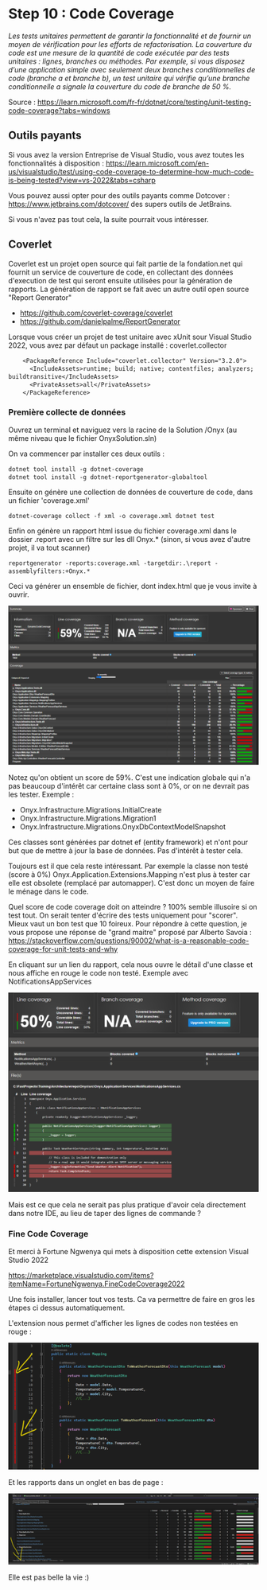 # Step 10 : Code Coverage

*Les tests unitaires permettent de garantir la fonctionnalité et de fournir un moyen de vérification pour les efforts de refactorisation. La couverture du code est une mesure de la quantité de code exécutée par des tests unitaires : lignes, branches ou méthodes. Par exemple, si vous disposez d’une application simple avec seulement deux branches conditionnelles de code (branche a et branche b), un test unitaire qui vérifie qu’une branche conditionnelle a signale la couverture du code de branche de 50 %.*
 
 Source : https://learn.microsoft.com/fr-fr/dotnet/core/testing/unit-testing-code-coverage?tabs=windows
 
## Outils payants

Si vous avez la version Entreprise de Visual Studio, vous avez toutes les fonctionnalités à disposition :
https://learn.microsoft.com/en-us/visualstudio/test/using-code-coverage-to-determine-how-much-code-is-being-tested?view=vs-2022&tabs=csharp

Vous pouvez aussi opter pour des outils payants comme Dotcover : https://www.jetbrains.com/dotcover/ des supers outils de JetBrains. 


Si vous n'avez pas tout cela, la suite pourrait vous intéresser.

## Coverlet

Coverlet est un projet open source qui fait partie de la fondation.net qui fournit un service de couverture de code, en collectant des données d'execution de test qui seront ensuite utilisées pour la génération de rapports. La génération de rapport se fait avec un autre outil open source "Report Generator"

- https://github.com/coverlet-coverage/coverlet
- https://github.com/danielpalme/ReportGenerator

Lorsque vous créer un projet de test unitaire avec xUnit sour Visual Studio 2022, vous avez par défaut un package installé : coverlet.collector

```
    <PackageReference Include="coverlet.collector" Version="3.2.0">
      <IncludeAssets>runtime; build; native; contentfiles; analyzers; buildtransitive</IncludeAssets>
      <PrivateAssets>all</PrivateAssets>
    </PackageReference>
```

### Première collecte de données

Ouvrez un terminal et naviguez vers la racine de la Solution /Onyx (au même niveau que le fichier OnyxSolution.sln) 

On va commencer par installer ces deux outils :

```
dotnet tool install -g dotnet-coverage
dotnet tool install -g dotnet-reportgenerator-globaltool
```
Ensuite on génère une collection de données de couverture de code, dans un fichier 'coverage.xml' 

 ```
dotnet-coverage collect -f xml -o coverage.xml dotnet test 
```

Enfin on génère un rapport html issue du fichier coverage.xml dans le dossier .report avec un filtre sur les dll Onyx.* (sinon, si vous avez d'autre projet, il va tout scanner)

```
reportgenerator -reports:coverage.xml -targetdir:.\report -assemblyfilters:+Onyx.*
```

Ceci va générer un ensemble de fichier, dont index.html que je vous invite à ouvrir.


![](../images/coverletreport.png)

Notez qu'on obtient un score de 59%. C'est une indication globale qui n'a pas beaucoup d'intérêt car certaine class sont à 0%, or on ne devrait pas les tester. Exemple :
- Onyx.Infrastructure.Migrations.InitialCreate	
- Onyx.Infrastructure.Migrations.Migration1
- Onyx.Infrastructure.Migrations.OnyxDbContextModelSnapshot 
  
Ces classes sont générées par dotnet ef (entity framework) et n'ont pour but que de mettre à jour la base de données. Pas d'intérêt à tester cela.

Toujours est il que cela reste intéressant. Par exemple la classe non testé (score à 0%) Onyx.Application.Extensions.Mapping n'est plus à tester car elle est obsolete (remplacé par automapper). C'est donc un moyen de faire le ménage dans le code. 

Quel score de code coverage doit on atteindre ? 100% semble illusoire si on test tout. On serait tenter d'écrire des tests uniquement pour "scorer". Mieux vaut un bon test que 10 foireux. Pour répondre à cette question, je vous propose une réponse de "grand maitre" proposé par Alberto Savoia : https://stackoverflow.com/questions/90002/what-is-a-reasonable-code-coverage-for-unit-tests-and-why

En cliquant sur un lien du rapport, cela nous ouvre le détail d'une classe et nous affiche en rouge le code non testé. Exemple avec NotificationsAppServices

![](../images/CoverageNotificationsAppServices.png)

Mais est ce que cela ne serait pas plus pratique d'avoir cela directement dans notre IDE, au lieu de taper des lignes de commande ?

### Fine Code Coverage

Et merci à Fortune Ngwenya qui mets à disposition cette extension Visual Studio 2022

https://marketplace.visualstudio.com/items?itemName=FortuneNgwenya.FineCodeCoverage2022

Une fois installer, lancer tout vos tests. Ca va permettre de faire en gros les étapes ci dessus automatiquement.

L'extension nous permet d'afficher les lignes de codes non testées en rouge :

![](../images/FineCodeCoverageHighlights.png)

Et les rapports dans un onglet en bas de page :

![](../images/FineCodeCoverageReports.png)

Elle est pas belle la vie :)


